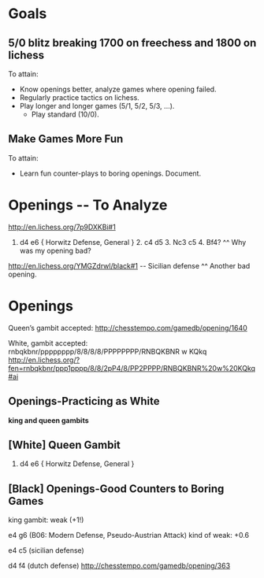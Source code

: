 
# Goals

## 5/0 blitz breaking 1700 on freechess and 1800 on lichess

To attain:

- Know openings better, analyze games where opening failed.
- Regularly practice tactics on lichess.
- Play longer and longer games (5/1, 5/2, 5/3, ...).
  - Play standard (10/0).

## Make Games More Fun

To attain:

- Learn fun counter-plays to boring openings. Document.

# Openings -- To Analyze

http://en.lichess.org/7p9DXKBi#1
1. d4 e6 { Horwitz Defense, General } 2. c4 d5 3. Nc3 c5 4. Bf4?
^^ Why was my opening bad?

http://en.lichess.org/YMGZdrwl/black#1 -- Sicilian defense
^^ Another bad opening.

# Openings

Queen’s gambit accepted: http://chesstempo.com/gamedb/opening/1640

White, gambit accepted: rnbqkbnr/pppppppp/8/8/8/8/PPPPPPPP/RNBQKBNR w KQkq
http://en.lichess.org/?fen=rnbqkbnr/ppp1pppp/8/8/2pP4/8/PP2PPPP/RNBQKBNR%20w%20KQkq#ai

## Openings-Practicing as White

**king and queen gambits**

## [**White**] Queen Gambit

1. d4 e6 { Horwitz Defense, General }

## [**Black**] Openings-Good Counters to Boring Games

king gambit: weak (+1!)

e4 g6 (B06: Modern Defense, Pseudo-Austrian Attack)
kind of weak: +0.6

e4 c5 (sicilian defense)

d4 f4 (dutch defense) http://chesstempo.com/gamedb/opening/363
